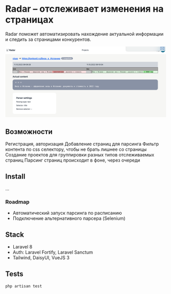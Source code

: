 # Radar – отслеживает изменения на страницах
Radar поможет автоматизировать нахождение актуальной информации и следить за страницами конкурентов.

![Скриншот функционала](screen.png)

## Возможности
Регистрация, авторизация
Добавление страниц для парсинга
Фильтр контента по css селектору, чтобы не брать лишнее со страницы
Создание проектов для группировки разных типов отслеживаемых страниц
Парсинг страниц происходит в фоне, через очереди

## Install
...

### Roadmap
- Автоматический запуск парсинга по расписанию
- Подключение альтернативного парсера (Selenium)

## Stack
- Laravel 8
- Auth: Laravel Fortify, Laravel Sanctum
- Tailwind, DaisyUI, VueJS 3

## Tests
```
php artisan test
```
